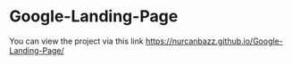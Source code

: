 # Google-Landing-Page

You can view the project via this link
https://nurcanbazz.github.io/Google-Landing-Page/
